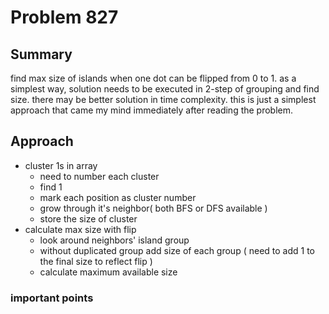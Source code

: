 # Problem 827
## Summary
find max size of islands when one dot can be flipped from 0 to 1.
as a simplest way, solution needs to be executed in 2-step of grouping and find size.
there may be better solution in time complexity. this is just a simplest approach that came my mind immediately after reading the problem.

## Approach
- cluster 1s in array
  * need to number each cluster
  - find 1
  - mark each position as cluster number
  - grow through it's neighbor( both BFS or DFS available )
  - store the size of cluster
- calculate max size with flip
  - look around neighbors' island group
  - without duplicated group add size of each group ( need to add 1 to the final size to reflect flip )
  - calculate maximum available size

### important points
